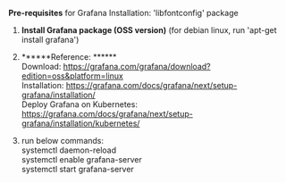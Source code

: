 
**Pre-requisites** for Grafana Installation: 'libfontconfig' package


1. **Install Grafana package (OSS version)** (for debian linux, run 'apt-get install grafana') 
2. ******Reference: ******  
  Download: https://grafana.com/grafana/download?edition=oss&platform=linux  
  Installation: https://grafana.com/docs/grafana/next/setup-grafana/installation/  
  Deploy Grafana on Kubernetes: https://grafana.com/docs/grafana/next/setup-grafana/installation/kubernetes/  

3. run below commands:   
  systemctl daemon-reload  
  systemctl enable grafana-server  
  systemctl start grafana-server  
